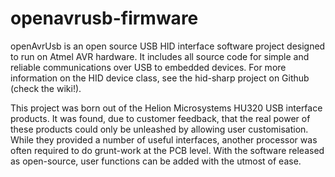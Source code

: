 openavrusb-firmware
===================

openAvrUsb is an open source USB HID interface software project designed to run on Atmel AVR hardware. It includes all source code for simple and reliable communications over USB to embedded devices. For more information on the HID device class, see the hid-sharp project on Github (check the wiki!).

This project was born out of the Helion Microsystems HU320 USB interface products. It was found, due to customer feedback, that the real power of these products could only be unleashed by allowing user customisation. While they provided a number of useful interfaces, another processor was often required to do grunt-work at the PCB level. With the software released as open-source, user functions can be added with the utmost of ease.
